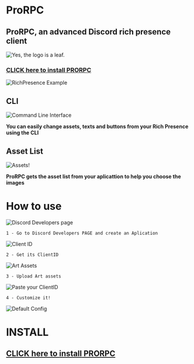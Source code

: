 # ProRPC

## ProRPC, an advanced Discord rich presence client

![Yes, the logo is a leaf.](https://user-images.githubusercontent.com/63875673/112149568-e612be80-8bbd-11eb-8f39-0faa2b55008c.png)


### [CLICK here to **install** PRORPC](https://github.com/YamanduGermano/ProRPC/tree/main/Versions)


![RichPresence Example](https://user-images.githubusercontent.com/63875673/112144168-9b8e4380-8bb7-11eb-8729-6988dde0b5c3.png)




## CLI
![Command Line Interface](https://user-images.githubusercontent.com/63875673/112143406-95e42e00-8bb6-11eb-95f4-dced0296374b.png)

**You can easily change assets, texts and buttons from your Rich Presence using the CLI**



## Asset List
![Assets!](https://user-images.githubusercontent.com/63875673/112143638-eeb3c680-8bb6-11eb-8b84-1b7bf9c4e15a.png)

**ProRPC gets the asset list from your aplicattion to help you choose the images**


# How to use

![Discord Developers page](https://user-images.githubusercontent.com/63875673/112144914-79e18c00-8bb8-11eb-8c0a-3f148daeb95b.png)
```
1 - Go to Discord Developers PAGE and create an Aplication
```



![Client ID](https://user-images.githubusercontent.com/63875673/112146305-2cfeb500-8bba-11eb-99c0-e359192c074f.png)
```
2 - Get its ClientID
```



![Art Assets](https://user-images.githubusercontent.com/63875673/112146465-5c152680-8bba-11eb-8594-18d1af558cbc.png)
```
3 - Upload Art assets
```



![Paste your ClientID](https://user-images.githubusercontent.com/63875673/112146724-ad251a80-8bba-11eb-9843-08648873d882.png)
```
4 - Customize it!
```



![Default Config](https://user-images.githubusercontent.com/63875673/112146923-e2ca0380-8bba-11eb-819f-c01afb7102f8.png)

# INSTALL

## [CLICK here to **install** PRORPC](https://github.com/YamanduGermano/ProRPC/tree/main/Versions)
